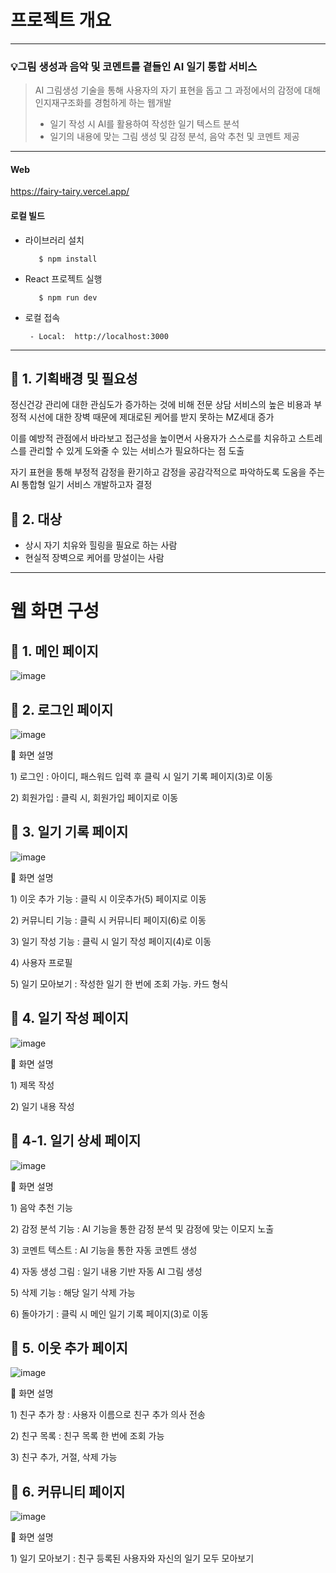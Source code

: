 # 프로젝트 개요
---
### 💡그림 생성과 음악 및 코멘트를 곁들인 AI 일기 통합 서비스

> AI 그림생성 기술을 통해 사용자의 자기 표현을 돕고 그 과정에서의 감정에 대해 인지재구조화를 경험하게 하는 웹개발
> - 일기 작성 시 AI를 활용하여 작성한 일기 텍스트 분석
> - 일기의 내용에 맞는 그림 생성 및 감정 분석, 음악 추천 및 코멘트 제공

---
#### Web

https://fairy-tairy.vercel.app/

#### 로컬 빌드

- 라이브러리 설치

         $ npm install

- React 프로젝트 실행

         $ npm run dev

- 로컬 접속

       - Local:  http://localhost:3000
---

## 🔹 1. 기획배경 및 필요성

정신건강 관리에 대한 관심도가 증가하는 것에 비해 전문 상담 서비스의 높은 비용과 부정적 시선에 대한 장벽 때문에 제대로된 케어를 받지 못하는 MZ세대 증가

이를 예방적 관점에서 바라보고 접근성을 높이면서 사용자가 스스로를 치유하고 스트레스를 관리할 수 있게 도와줄 수 있는 서비스가 필요하다는 점 도출

자기 표현을 통해 부정적 감정을 환기하고 감정을 공감각적으로 파악하도록 도움을 주는 AI 통합형 일기 서비스 개발하고자 결정

## 🔹 2. 대상

- 상시 자기 치유와 힐링을 필요로 하는 사람
- 현실적 장벽으로 케어를 망설이는 사람

---

# 웹 화면 구성
## 🔹 1. 메인 페이지

![image](https://github.com/Three-Park/frontend_server/assets/128453499/f022c515-2c16-4880-ad27-f0e6cd791a37)


## 🔹 2. 로그인 페이지

![image](https://github.com/Three-Park/frontend_server/assets/128453499/573cd7e5-852e-4e19-99d6-b564a45c418c)


📖 화면 설명

1\) 로그인 : 아이디, 패스워드 입력 후 클릭 시 일기 기록 페이지(3)로 이동

2\) 회원가입 : 클릭 시, 회원가입 페이지로 이동

## 🔹 3. 일기 기록 페이지

![image](https://github.com/Three-Park/frontend_server/assets/128453499/97ba4dba-2587-471c-a603-c12903999583)

📖 화면 설명

1\) 이웃 추가 기능 : 클릭 시 이웃추가(5) 페이지로 이동

2\) 커뮤니티 기능 : 클릭 시 커뮤니티 페이지(6)로 이동

3\) 일기 작성 기능 : 클릭 시 일기 작성 페이지(4)로 이동

4\) 사용자 프로필

5\) 일기 모아보기 : 작성한 일기 한 번에 조회 가능. 카드 형식

## 🔹 4. 일기 작성 페이지

![image](https://github.com/Three-Park/frontend_server/assets/128453499/c414d98f-e045-4218-914b-7d21db403676)

📖 화면 설명

1\) 제목 작성

2\) 일기 내용 작성

## 🔹 4-1. 일기 상세 페이지

![image](https://github.com/Three-Park/frontend_server/assets/128453499/a3941ce7-161e-4409-9f57-1d002889c72c)

📖 화면 설명

1\) 음악 추천 기능

2\) 감정 분석 기능 : AI 기능을 통한 감정 분석 및 감정에 맞는 이모지 노출

3\) 코멘트 텍스트 : AI 기능을 통한 자동 코멘트 생성

4\) 자동 생성 그림 : 일기 내용 기반 자동 AI 그림 생성

5\) 삭제 기능 : 해당 일기 삭제 가능

6\) 돌아가기 : 클릭 시 메인 일기 기록 페이지(3)로 이동

## 🔹 5. 이웃 추가 페이지

![image](https://github.com/Three-Park/frontend_server/assets/128453499/2512e173-802c-478d-a48f-8dd91ecc2fab)

📖 화면 설명

1\) 친구 추가 창 : 사용자 이름으로 친구 추가 의사 전송

2\) 친구 목록 : 친구 목록 한 번에 조회 가능

3\) 친구 추가, 거절, 삭제 가능

## 🔹 6. 커뮤니티 페이지

![image](https://github.com/Three-Park/frontend_server/assets/128453499/32526563-bbb1-4180-9805-55330dcd3c69)

📖 화면 설명

1\) 일기 모아보기 : 친구 등록된 사용자와 자신의 일기 모두 모아보기


